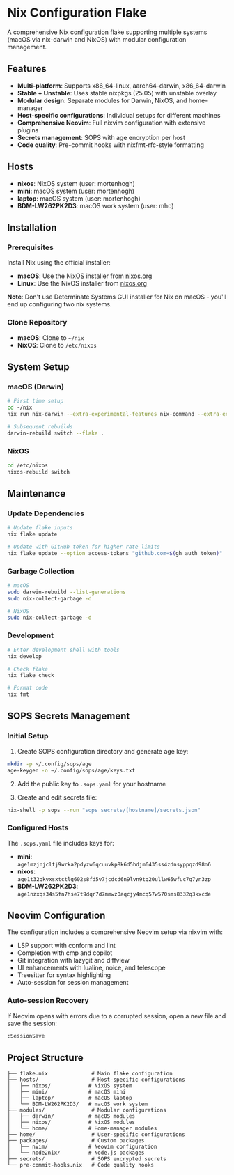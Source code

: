 # Nix Configuration Flake

A comprehensive Nix configuration flake supporting multiple systems (macOS via nix-darwin and NixOS) with modular configuration management.

## Features

- **Multi-platform**: Supports x86_64-linux, aarch64-darwin, x86_64-darwin
- **Stable + Unstable**: Uses stable nixpkgs (25.05) with unstable overlay
- **Modular design**: Separate modules for Darwin, NixOS, and home-manager
- **Host-specific configurations**: Individual setups for different machines
- **Comprehensive Neovim**: Full nixvim configuration with extensive plugins
- **Secrets management**: SOPS with age encryption per host
- **Code quality**: Pre-commit hooks with nixfmt-rfc-style formatting

## Hosts

- **nixos**: NixOS system (user: mortenhogh)
- **mini**: macOS system (user: mortenhogh) 
- **laptop**: macOS system (user: mortenhogh)
- **BDM-LW262PK2D3**: macOS work system (user: mho)

## Installation

### Prerequisites

Install Nix using the official installer:
- **macOS**: Use the NixOS installer from [nixos.org](https://nixos.org/download.html)
- **Linux**: Use the NixOS installer from [nixos.org](https://nixos.org/download.html)

**Note**: Don't use Determinate Systems GUI installer for Nix on macOS - you'll end up configuring two nix systems.

### Clone Repository

- **macOS**: Clone to `~/nix`
- **NixOS**: Clone to `/etc/nixos`

## System Setup

### macOS (Darwin)

```bash
# First time setup
cd ~/nix
nix run nix-darwin --extra-experimental-features nix-command --extra-experimental-features flakes -- switch --flake .

# Subsequent rebuilds
darwin-rebuild switch --flake .
```

### NixOS

```bash
cd /etc/nixos
nixos-rebuild switch
```

## Maintenance

### Update Dependencies

```bash
# Update flake inputs
nix flake update

# Update with GitHub token for higher rate limits
nix flake update --option access-tokens "github.com=$(gh auth token)"
```

### Garbage Collection

```bash
# macOS
sudo darwin-rebuild --list-generations
sudo nix-collect-garbage -d

# NixOS  
sudo nix-collect-garbage -d
```

### Development

```bash
# Enter development shell with tools
nix develop

# Check flake
nix flake check

# Format code
nix fmt
```

## SOPS Secrets Management

### Initial Setup

1. Create SOPS configuration directory and generate age key:

```bash
mkdir -p ~/.config/sops/age
age-keygen -o ~/.config/sops/age/keys.txt
```

2. Add the public key to `.sops.yaml` for your hostname

3. Create and edit secrets file:

```bash
nix-shell -p sops --run "sops secrets/[hostname]/secrets.json"
```

### Configured Hosts

The `.sops.yaml` file includes keys for:
- **mini**: `age1mzjnjcltj9wrka2pdyzw6qcuuvkp8k6d5hdjm6435ss4zdnsyppqzd98n6`
- **nixos**: `age1t32qkvxsxtctlg602s8fd5v7jcdcd6n9lvn9tq20ullw65wfuc7q7yn3zp`
- **BDM-LW262PK2D3**: `age1nzxqs34s5fn7hse7t9dqr7d7mmwz0aqcjy4mcq57w570sms8332q3kxcde`

## Neovim Configuration

The configuration includes a comprehensive Neovim setup via nixvim with:
- LSP support with conform and lint
- Completion with cmp and copilot
- Git integration with lazygit and diffview
- UI enhancements with lualine, noice, and telescope
- Treesitter for syntax highlighting
- Auto-session for session management

### Auto-session Recovery

If Neovim opens with errors due to a corrupted session, open a new file and save the session:

```bash
:SessionSave
```

## Project Structure

```
├── flake.nix              # Main flake configuration
├── hosts/                 # Host-specific configurations
│   ├── nixos/            # NixOS system
│   ├── mini/             # macOS mini
│   ├── laptop/           # macOS laptop
│   └── BDM-LW262PK2D3/   # macOS work system
├── modules/               # Modular configurations
│   ├── darwin/           # macOS modules
│   ├── nixos/            # NixOS modules
│   └── home/             # Home-manager modules
├── home/                  # User-specific configurations
├── packages/              # Custom packages
│   ├── nvim/             # Neovim configuration
│   └── node2nix/         # Node.js packages
├── secrets/               # SOPS encrypted secrets
└── pre-commit-hooks.nix   # Code quality hooks
```
